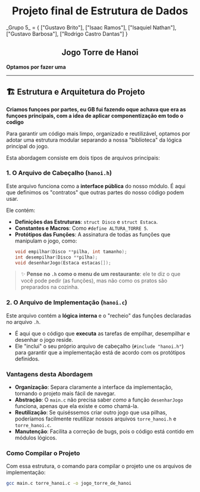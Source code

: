 
<h1 align="center"> Projeto final de Estrutura de Dados</h1>
_Grupo 5_ = { 
    ["Gustavo Brito"], 
    ["Isaac Ramos"], 
    ["Isaquiel Nathan"], 
    ["Gustavo Barbosa"], 
    ["Rodrigo Castro Dantas"]  
    }


<h2 align="center"> Jogo Torre de Hanoi</h2>

__Optamos por fazer uma__




---

## 🏗️ Estrutura e Arquitetura do Projeto

__Criamos funçoes por partes, eu GB fui fazendo oque achava que era as funçoes principais, com a idea de aplicar componentização em todo o codigo__

Para garantir um código mais limpo, organizado e reutilizável, optamos por adotar uma estrutura modular separando a nossa "biblioteca" da lógica principal do jogo.

Esta abordagem consiste em dois tipos de arquivos principais:

### 1. O Arquivo de Cabeçalho (`hanoi.h`)

Este arquivo funciona como a **interface pública** do nosso módulo. É aqui que definimos os "contratos" que outras partes do nosso código podem usar.

Ele contém:
* **Definições das Estruturas**: `struct Disco` e `struct Estaca`.
* **Constantes e Macros**: Como `#define ALTURA_TORRE 5`.
* **Protótipos das Funções**: A assinatura de todas as funções que manipulam o jogo, como:
    ```c
    void empilhar(Disco **pilha, int tamanho);
    int desempilhar(Disco **pilha);
    void desenharJogo(Estaca estacas[]);
    ```

> ✨ **Pense no `.h` como o menu de um restaurante**: ele te diz o que você pode pedir (as funções), mas não como os pratos são preparados na cozinha.

### 2. O Arquivo de Implementação (`hanoi.c`)

Este arquivo contém a **lógica interna** e o "recheio" das funções declaradas no arquivo `.h`.

* É aqui que o código que **executa** as tarefas de empilhar, desempilhar e desenhar o jogo reside.
* Ele "inclui" o seu próprio arquivo de cabeçalho (`#include "hanoi.h"`) para garantir que a implementação está de acordo com os protótipos definidos.

### Vantagens desta Abordagem

* **Organização**: Separa claramente a interface da implementação, tornando o projeto mais fácil de navegar.
* **Abstração**: O `main.c` não precisa saber *como* a função `desenharJogo` funciona, apenas que ela existe e como chamá-la.
* **Reutilização**: Se quiséssemos criar outro jogo que usa pilhas, poderíamos facilmente reutilizar nossos arquivos `torre_hanoi.h` e `torre_hanoi.c`.
* **Manutenção**: Facilita a correção de bugs, pois o código está contido em módulos lógicos.

### Como Compilar o Projeto

Com essa estrutura, o comando para compilar o projeto une os arquivos de implementação:
```bash
gcc main.c torre_hanoi.c -o jogo_torre_de_hanoi


